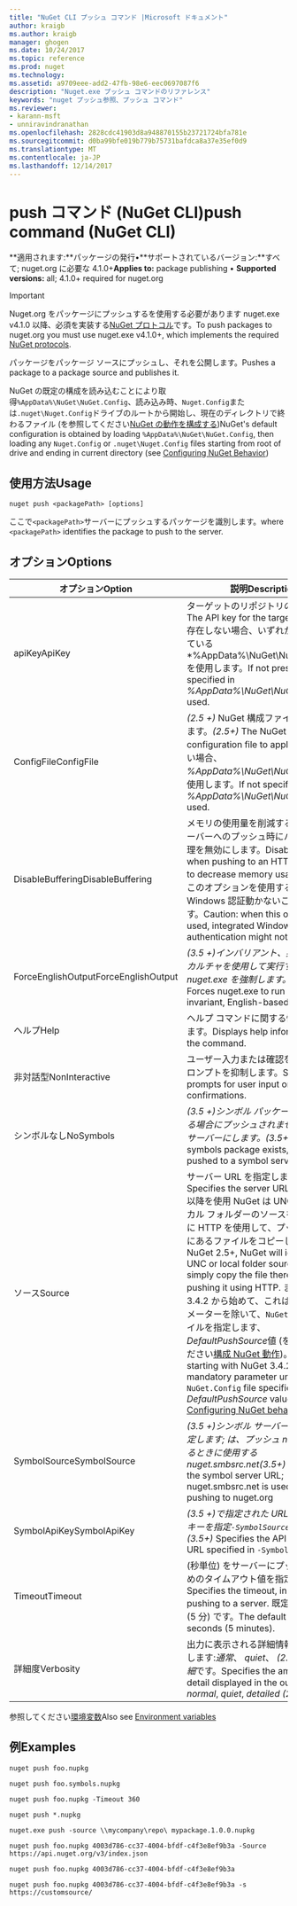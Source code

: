 ```yaml
---
title: "NuGet CLI プッシュ コマンド |Microsoft ドキュメント"
author: kraigb
ms.author: kraigb
manager: ghogen
ms.date: 10/24/2017
ms.topic: reference
ms.prod: nuget
ms.technology: 
ms.assetid: a9709eee-add2-47fb-98e6-eec0697087f6
description: "Nuget.exe プッシュ コマンドのリファレンス"
keywords: "nuget プッシュ参照、プッシュ コマンド"
ms.reviewer:
- karann-msft
- unniravindranathan
ms.openlocfilehash: 2828cdc41903d8a948870155b23721724bfa781e
ms.sourcegitcommit: d0ba99bfe019b779b75731bafdca8a37e35ef0d9
ms.translationtype: MT
ms.contentlocale: ja-JP
ms.lasthandoff: 12/14/2017
---
```

# <a name="push-command-nuget-cli"></a><span data-ttu-id="36b7f-104">push コマンド (NuGet CLI)</span><span class="sxs-lookup"><span data-stu-id="36b7f-104">push command (NuGet CLI)</span></span>

<span data-ttu-id="36b7f-105">**適用されます:**パッケージの発行&bullet;**サポートされているバージョン:**すべて; nuget.org に必要な 4.1.0+</span><span class="sxs-lookup"><span data-stu-id="36b7f-105">**Applies to:** package publishing &bullet; **Supported versions:** all; 4.1.0+ required for nuget.org</span></span>

> [!Important]
> <span data-ttu-id="36b7f-106">Nuget.org をパッケージにプッシュするを使用する必要があります nuget.exe v4.1.0 以降、必須を実装する[NuGet プロトコル](../api/nuget-protocols.md)です。</span><span class="sxs-lookup"><span data-stu-id="36b7f-106">To push packages to nuget.org you must use nuget.exe v4.1.0+, which implements the required [NuGet protocols](../api/nuget-protocols.md).</span></span>

<span data-ttu-id="36b7f-107">パッケージをパッケージ ソースにプッシュし、それを公開します。</span><span class="sxs-lookup"><span data-stu-id="36b7f-107">Pushes a package to a package source and publishes it.</span></span>

<span data-ttu-id="36b7f-108">NuGet の既定の構成を読み込むことにより取得`%AppData%\NuGet\NuGet.Config`、読み込み時、`Nuget.Config`または`.nuget\Nuget.Config`ドライブのルートから開始し、現在のディレクトリで終わるファイル (を参照してください[NuGet の動作を構成する](../consume-packages/configuring-nuget-behavior.md))</span><span class="sxs-lookup"><span data-stu-id="36b7f-108">NuGet's default configuration is obtained by loading `%AppData%\NuGet\NuGet.Config`, then loading any `Nuget.Config` or `.nuget\Nuget.Config` files starting from root of drive and ending in current directory (see [Configuring NuGet Behavior](../consume-packages/configuring-nuget-behavior.md))</span></span>

## <a name="usage"></a><span data-ttu-id="36b7f-109">使用方法</span><span class="sxs-lookup"><span data-stu-id="36b7f-109">Usage</span></span>

```
nuget push <packagePath> [options]
```

<span data-ttu-id="36b7f-110">ここで`<packagePath>`サーバーにプッシュするパッケージを識別します。</span><span class="sxs-lookup"><span data-stu-id="36b7f-110">where `<packagePath>` identifies the package to push to the server.</span></span>

## <a name="options"></a><span data-ttu-id="36b7f-111">オプション</span><span class="sxs-lookup"><span data-stu-id="36b7f-111">Options</span></span>

| <span data-ttu-id="36b7f-112">オプション</span><span class="sxs-lookup"><span data-stu-id="36b7f-112">Option</span></span> | <span data-ttu-id="36b7f-113">説明</span><span class="sxs-lookup"><span data-stu-id="36b7f-113">Description</span></span> |
| --- | --- |
| <span data-ttu-id="36b7f-114">apiKey</span><span class="sxs-lookup"><span data-stu-id="36b7f-114">ApiKey</span></span> | <span data-ttu-id="36b7f-115">ターゲットのリポジトリの API キー。</span><span class="sxs-lookup"><span data-stu-id="36b7f-115">The API key for the target repository.</span></span> <span data-ttu-id="36b7f-116">存在しない場合、いずれかで指定されている*%AppData%\NuGet\NuGet.Config*を使用します。</span><span class="sxs-lookup"><span data-stu-id="36b7f-116">If not present,  the one specified in *%AppData%\NuGet\NuGet.Config* is used.</span></span> |
| <span data-ttu-id="36b7f-117">ConfigFile</span><span class="sxs-lookup"><span data-stu-id="36b7f-117">ConfigFile</span></span> | <span data-ttu-id="36b7f-118">*(2.5 +)* NuGet 構成ファイルを適用します。</span><span class="sxs-lookup"><span data-stu-id="36b7f-118">*(2.5+)* The NuGet configuration file to apply.</span></span> <span data-ttu-id="36b7f-119">指定しない場合、 *%AppData%\NuGet\NuGet.Config*を使用します。</span><span class="sxs-lookup"><span data-stu-id="36b7f-119">If not specified, *%AppData%\NuGet\NuGet.Config* is used.</span></span> |
| <span data-ttu-id="36b7f-120">DisableBuffering</span><span class="sxs-lookup"><span data-stu-id="36b7f-120">DisableBuffering</span></span> | <span data-ttu-id="36b7f-121">メモリの使用量を削減する http (s) サーバーへのプッシュ時にバッファー処理を無効にします。</span><span class="sxs-lookup"><span data-stu-id="36b7f-121">Disables buffering when pushing to an HTTP(s) server to decrease memory usages.</span></span> <span data-ttu-id="36b7f-122">注意: このオプションを使用すると、統合 Windows 認証動かないことがあります。</span><span class="sxs-lookup"><span data-stu-id="36b7f-122">Caution: when this option is used, integrated Windows authentication might not work.</span></span> |
| <span data-ttu-id="36b7f-123">ForceEnglishOutput</span><span class="sxs-lookup"><span data-stu-id="36b7f-123">ForceEnglishOutput</span></span> | <span data-ttu-id="36b7f-124">*(3.5 +)*インバリアント、英語ベースのカルチャを使用して実行する nuget.exe を強制します。</span><span class="sxs-lookup"><span data-stu-id="36b7f-124">*(3.5+)* Forces nuget.exe to run using an invariant, English-based culture.</span></span> |
| <span data-ttu-id="36b7f-125">ヘルプ</span><span class="sxs-lookup"><span data-stu-id="36b7f-125">Help</span></span> | <span data-ttu-id="36b7f-126">ヘルプ コマンドに関する情報を表示します。</span><span class="sxs-lookup"><span data-stu-id="36b7f-126">Displays help information for the command.</span></span> |
| <span data-ttu-id="36b7f-127">非対話型</span><span class="sxs-lookup"><span data-stu-id="36b7f-127">NonInteractive</span></span> | <span data-ttu-id="36b7f-128">ユーザー入力または確認を要求するプロンプトを抑制します。</span><span class="sxs-lookup"><span data-stu-id="36b7f-128">Suppresses prompts for user input or confirmations.</span></span> |
| <span data-ttu-id="36b7f-129">シンボルなし</span><span class="sxs-lookup"><span data-stu-id="36b7f-129">NoSymbols</span></span> | <span data-ttu-id="36b7f-130">*(3.5 +)*シンボル パッケージが存在する場合にプッシュされませんシンボル サーバーにします。</span><span class="sxs-lookup"><span data-stu-id="36b7f-130">*(3.5+)* If a symbols package exists, it will not be pushed to a symbol server.</span></span> |
| <span data-ttu-id="36b7f-131">ソース</span><span class="sxs-lookup"><span data-stu-id="36b7f-131">Source</span></span> | <span data-ttu-id="36b7f-132">サーバー URL を指定します。</span><span class="sxs-lookup"><span data-stu-id="36b7f-132">Specifies the server URL.</span></span> <span data-ttu-id="36b7f-133">NuGet 2.5 以降を使用 NuGet は UNC またはローカル フォルダーのソースを特定し、単に HTTP を使用して、プッシュされずにあるファイルをコピーします。</span><span class="sxs-lookup"><span data-stu-id="36b7f-133">With NuGet 2.5+, NuGet will identify a UNC or local folder source and simply copy the file there instead of pushing it using HTTP.</span></span>  <span data-ttu-id="36b7f-134">また、NuGet 3.4.2 から始めて、これは必須のパラメーターを除いて、`NuGet.Config`ファイルを指定します、 *DefaultPushSource*値 (を参照してください[構成 NuGet 動作](../Consume-Packages/Configuring-NuGet-Behavior.md))。</span><span class="sxs-lookup"><span data-stu-id="36b7f-134">Also, starting with NuGet 3.4.2, this is a mandatory parameter unless the `NuGet.Config` file specifies a *DefaultPushSource* value (see [Configuring NuGet behavior](../Consume-Packages/Configuring-NuGet-Behavior.md)).</span></span> |
| <span data-ttu-id="36b7f-135">SymbolSource</span><span class="sxs-lookup"><span data-stu-id="36b7f-135">SymbolSource</span></span> | <span data-ttu-id="36b7f-136">*(3.5 +)*シンボル サーバーの URL を指定します; は、プッシュ nuget.org するときに使用する nuget.smbsrc.net</span><span class="sxs-lookup"><span data-stu-id="36b7f-136">*(3.5+)* Specifies the symbol server URL; nuget.smbsrc.net is used when pushing to nuget.org</span></span> |
| <span data-ttu-id="36b7f-137">SymbolApiKey</span><span class="sxs-lookup"><span data-stu-id="36b7f-137">SymbolApiKey</span></span> | <span data-ttu-id="36b7f-138">*(3.5 +)*で指定された URL では、API キーを指定`-SymbolSource`です。</span><span class="sxs-lookup"><span data-stu-id="36b7f-138">*(3.5+)* Specifies the API key for the URL specified in `-SymbolSource`.</span></span> |
| <span data-ttu-id="36b7f-139">Timeout</span><span class="sxs-lookup"><span data-stu-id="36b7f-139">Timeout</span></span> | <span data-ttu-id="36b7f-140">(秒単位) をサーバーにプッシュするためのタイムアウト値を指定します。</span><span class="sxs-lookup"><span data-stu-id="36b7f-140">Specifies the timeout, in seconds, for pushing to a server.</span></span> <span data-ttu-id="36b7f-141">既定では 300 秒 (5 分) です。</span><span class="sxs-lookup"><span data-stu-id="36b7f-141">The default is 300 seconds (5 minutes).</span></span> |
| <span data-ttu-id="36b7f-142">詳細度</span><span class="sxs-lookup"><span data-stu-id="36b7f-142">Verbosity</span></span> | <span data-ttu-id="36b7f-143">出力に表示される詳細情報の量を指定します:*通常*、 *quiet*、 *(2.5 以降) の詳細*です。</span><span class="sxs-lookup"><span data-stu-id="36b7f-143">Specifies the amount of detail displayed in the output: *normal*, *quiet*, *detailed (2.5+)*.</span></span> |

<span data-ttu-id="36b7f-144">参照してください[環境変数](cli-ref-environment-variables.md)</span><span class="sxs-lookup"><span data-stu-id="36b7f-144">Also see [Environment variables](cli-ref-environment-variables.md)</span></span>

## <a name="examples"></a><span data-ttu-id="36b7f-145">例</span><span class="sxs-lookup"><span data-stu-id="36b7f-145">Examples</span></span>

```
nuget push foo.nupkg

nuget push foo.symbols.nupkg

nuget push foo.nupkg -Timeout 360

nuget push *.nupkg

nuget.exe push -source \\mycompany\repo\ mypackage.1.0.0.nupkg

nuget push foo.nupkg 4003d786-cc37-4004-bfdf-c4f3e8ef9b3a -Source https://api.nuget.org/v3/index.json

nuget push foo.nupkg 4003d786-cc37-4004-bfdf-c4f3e8ef9b3a

nuget push foo.nupkg 4003d786-cc37-4004-bfdf-c4f3e8ef9b3a -s https://customsource/
```
